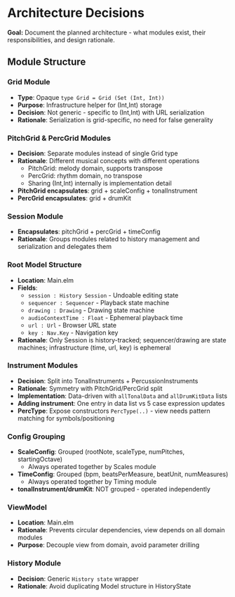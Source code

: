 # Architecture Decisions

**Goal:** Document the planned architecture - what modules exist, their responsibilities, and design rationale.

## Module Structure

### Grid Module
- **Type**: Opaque `type Grid = Grid (Set (Int, Int))`
- **Purpose**: Infrastructure helper for (Int,Int) storage
- **Decision**: Not generic - specific to (Int,Int) with URL serialization
- **Rationale**: Serialization is grid-specific, no need for false generality

### PitchGrid & PercGrid Modules
- **Decision**: Separate modules instead of single Grid type
- **Rationale**: Different musical concepts with different operations
  - PitchGrid: melody domain, supports transpose
  - PercGrid: rhythm domain, no transpose
  - Sharing (Int,Int) internally is implementation detail
- **PitchGrid encapsulates**: grid + scaleConfig + tonalInstrument
- **PercGrid encapsulates**: grid + drumKit

### Session Module
- **Encapsulates**: pitchGrid + percGrid + timeConfig
- **Rationale**: Groups modules related to history management and serialization and delegates them

### Root Model Structure
- **Location**: Main.elm
- **Fields**:
  - `session : History Session` - Undoable editing state
  - `sequencer : Sequencer` - Playback state machine
  - `drawing : Drawing` - Drawing state machine
  - `audioContextTime : Float` - Ephemeral playback time
  - `url : Url` - Browser URL state
  - `key : Nav.Key` - Navigation key
- **Rationale**: Only Session is history-tracked; sequencer/drawing are state machines; infrastructure (time, url, key) is ephemeral

### Instrument Modules
- **Decision**: Split into TonalInstruments + PercussionInstruments
- **Rationale**: Symmetry with PitchGrid/PercGrid split
- **Implementation**: Data-driven with `allTonalData` and `allDrumKitData` lists
- **Adding instrument**: One entry in data list vs 5 case expression updates
- **PercType**: Expose constructors `PercType(..)` - view needs pattern matching for symbols/positioning

### Config Grouping
- **ScaleConfig**: Grouped (rootNote, scaleType, numPitches, startingOctave)
  - Always operated together by Scales module
- **TimeConfig**: Grouped (bpm, beatsPerMeasure, beatUnit, numMeasures)
  - Always operated together by Timing module
- **tonalInstrument/drumKit**: NOT grouped - operated independently

### ViewModel
- **Location**: Main.elm
- **Rationale**: Prevents circular dependencies, view depends on all domain modules
- **Purpose**: Decouple view from domain, avoid parameter drilling

### History Module
- **Decision**: Generic `History state` wrapper
- **Rationale**: Avoid duplicating Model structure in HistoryState

